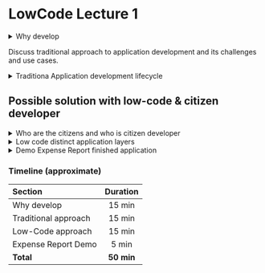 # LowCode Lecture 1

<details><summary>Why develop</summary>

- Business demand for bespoke applications
  - Dynamic requirements
  - World accelerates
- Advantage of custom over off the shelf applications
  - Enterprise vision
  - Propitiatory business logic
  - Extensible
- User base (corporate wide, departmental, personal)
  - Small app small budget
</details>

Discuss traditional approach to application development and its challenges and use cases.
<details><summary>Traditiona Application development lifecycle</summary>

1. Planning
2. Analysis
3. Design
4. Implementation / Development
5. Testing
6. Support
- Advantages of traditional approach
    - Granular control
    - Optimization potential
    - Unrestricted creativity potential
    - Rich tool set and ecosystem
    - available resources
- Challenges of traditional approach
    - Steep learning curve
    - Developer dependency
    - Slow MVP
    - Too many options when you need one
    - Advantages are not materialized
    - Miscommunication
    - Sunk cost
    - Monolithic structure
</details>


## Possible solution with low-code & citizen developer

<details><summary>Who are the citizens and who is citizen developer</summary>

- Define citizen & citizen developer
- How citizen developer differ from traditional developers
- Things in common
- Advantages
  - Reduced miscommunication 
  - Speed of development and time to market
  - High chances of success
    - Gentle learning curve
    - Wider talent pool
    - Developer independence
    - Ecosystem and prebuilt components (marketplace, nuget, other)
  - Space for traditional developers
- Challenges
  - Perceived simplicity and overconfidence
  - Lack of formal approach
  - Centralized vs. Decentralized vision
  - Maintenance and support
</details>


<details><summary>Low code distinct application layers</summary>

- UI
- Business Logic
- Data
</details>


<details><summary>Demo Expense Report finished application</summary>

-  Define business need
-  Show completed application
   - UI (Pages, mini cards, Business Rules)
   - Business Process and Cases
   - Data and Filters
   - Integrations  
</details>

### Timeline (approximate)
|Section                |Duration   |
|:----------------------|:---------:|
|Why develop            | 15 min    |
|Traditional approach   | 15 min    |
|Low-Code approach      | 15 min    |
|Expense Report Demo    | 5 min     |
|**Total**              | **50 min**|

